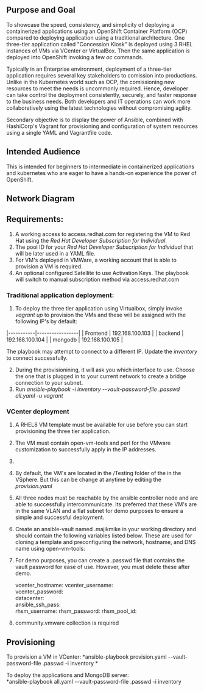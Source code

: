 ## Purpose and Goal

To showcase the speed, consistency, and simplicity of deploying a containerized applications using an OpenShift Container Platform (OCP) compared to deploying application using a traditional architecture. One three-tier application called "Concession Kiosk" is deployed using 3 RHEL instances of VMs via VCenter or VirtualBox. Then the same application is deployed into OpenShift invoking a few *oc* commands.

Typically in an Enterprise environment, deployment of a three-tier application requires several key stakeholders to comission into productions. Unlike in the Kubernetes world such as OCP, the comissioning new resources to meet the needs is uncommonly required. Hence, developer can take control the deployment consistently, securely, and faster response to the business needs. Both developers and IT operations can work more collaboratively using the latest technologies without compromising agility.

Secondary objective is to display the power of Ansible, combined with HashiCorp's Vagrant for provisioning and configuration of system resources using a single YAML and Vagrantfile code.

## Intended Audience

This is intended for beginners to intermediate in containerized applications and kubernetes who are eager to have a hands-on experience the power of OpenShift.

## Network Diagram

## Requirements:

1. A working access to access.redhat.com for registering the VM to Red Hat using the *Red Hat Developer Subscription for Individual*.
2. The pool ID for your *Red Hat Developer Subscription for Individual* that will be later used in a YAML file.
3. For VM's deployed in VMWare, a working account that is able to provision a VM is required. 
5. An optional configured Satellite to use Activation Keys. The playbook will switch to manual subscription method via access.redhat.com


### Traditional application deployment: 
1. To deploy the three tier application using Virtualbox, simply invoke *vagrant up* to provision the VMs and these will be assigned with the following IP's by default:   

|-----------|-----------------|
| Frontend  | 192.168.100.103 |
| backend   | 192.168.100.104 | 
| mongodb   | 192.168.100.105 | 

The playbook may attempt to connect to a different IP. Update the *inventory* to connect successfully.   

2. During the provisionining, it will ask you which interface to use.  Choose the one that is plugged in to your current network to create a bridge connection to your subnet.
3. Run *ansible-playbook -i inventory --vault-password-file .passwd all.yaml -u vagrant*

   


### VCenter deployment 

1. A RHEL8 VM template must be available for use before you can start provisioning the three tier application. 
2. The VM must contain open-vm-tools and perl for the VMware customization to successfully apply in the IP addresses. 
3. 
4. By default, the VM's are located in the /Testing folder of the in the VSphere. But this can be change at anytime by editing the *provision.yaml* 
5.  All three nodes must be reachable by the ansible controller node and are able to successfully intercommunicate. Its preferred that these VM's are in the same VLAN and a flat subnet for demo purposes to ensure a simple and successful deployment. 
6. Create an ansible-vault named .majikmike in your working directory and should contain the following variables listed below. These are used for cloning a template and preconfiguring the network, hostname, and DNS name using open-vm-tools:
7. For demo purposes, you can create a .passwd file that contains the vault password for ease of use. However, you must delete these after demo.  


    vcenter_hostname:
    vcenter_username:  
    vcenter_password:  
    datacenter:  
    ansible_ssh_pass:  
    rhsm_username: 
    rhsm_password: 
    rhsm_pool_id: 



8. community.vmware  collection is required

## Provisioning

To provision a VM in VCenter: 
*ansible-playbook provision.yaml --vault-password-file .passwd -i inventory *

To deploy the applications and MongoDB server:  
*ansible-playbook all.yaml --vault-password-file .passwd -i inventory  
